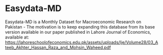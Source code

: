# Easydata-MD
Easydata-MD is a Monthly Dataset for Macroeconomic Research on Pakistan - The motivation is to keep expanding this database from its base version available in our paper published in Lahore Journal of Economics, available at: https://lahoreschoolofeconomics.edu.pk/assets/uploads/lje/Volume28/03_Ateeb_Akhter_Hassan_Raza_and_Mohsin_Waheed.pdf
